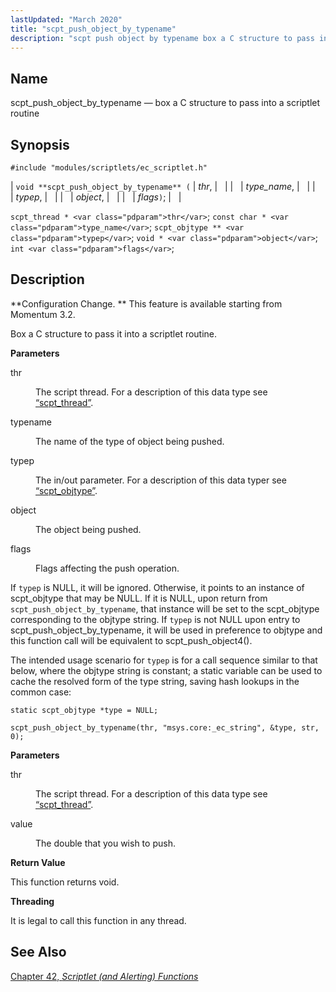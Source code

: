 ```yaml
---
lastUpdated: "March 2020"
title: "scpt_push_object_by_typename"
description: "scpt push object by typename box a C structure to pass into a scriptlet routine void scpt push object by typename thr type name typep object flags scpt thread thr const char type name scpt objtype typep void object int flags Configuration Change This feature is available starting from Momentum..."
---
```


<a name="apis.scpt_push_object_by_typename"></a> 
## Name

scpt_push_object_by_typename — box a C structure to pass into a scriptlet routine

## Synopsis

`#include "modules/scriptlets/ec_scriptlet.h"`

| `void **scpt_push_object_by_typename** (` | <var class="pdparam">thr</var>, |   |
|   | <var class="pdparam">type_name</var>, |   |
|   | <var class="pdparam">typep</var>, |   |
|   | <var class="pdparam">object</var>, |   |
|   | <var class="pdparam">flags</var>`)`; |   |

`scpt_thread * <var class="pdparam">thr</var>`;
`const char * <var class="pdparam">type_name</var>`;
`scpt_objtype ** <var class="pdparam">typep</var>`;
`void * <var class="pdparam">object</var>`;
`int <var class="pdparam">flags</var>`;<a name="idp59353824"></a> 
## Description

**Configuration Change. ** This feature is available starting from Momentum 3.2.

Box a C structure to pass it into a scriptlet routine.

**<a name="idp59356720"></a> Parameters**

<dl class="variablelist">

<dt>thr</dt>

<dd>

The script thread. For a description of this data type see [“scpt_thread”](/momentum/3/3-api/structs-scpt-thread).

</dd>

<dt>typename</dt>

<dd>

The name of the type of object being pushed.

</dd>

<dt>typep</dt>

<dd>

The in/out parameter. For a description of this data typer see [“scpt_objtype”](/momentum/3/3-api/structs-scpt-objtype).

</dd>

<dt>object</dt>

<dd>

The object being pushed.

</dd>

<dt>flags</dt>

<dd>

Flags affecting the push operation.

</dd>

</dl>

If `typep` is NULL, it will be ignored. Otherwise, it points to an instance of scpt_objtype that may be NULL. If it is NULL, upon return from `scpt_push_object_by_typename`, that instance will be set to the scpt_objtype corresponding to the objtype string. If `typep` is not NULL upon entry to scpt_push_object_by_typename, it will be used in preference to objtype and this function call will be equivalent to scpt_push_object4().

The intended usage scenario for `typep` is for a call sequence similar to that below, where the objtype string is constant; a static variable can be used to cache the resolved form of the type string, saving hash lookups in the common case:

```
static scpt_objtype *type = NULL;

scpt_push_object_by_typename(thr, "msys.core:_ec_string", &type, str, 0);
```
**<a name="idp59372592"></a> Parameters**

<dl class="variablelist">

<dt>thr</dt>

<dd>

The script thread. For a description of this data type see [“scpt_thread”](/momentum/3/3-api/structs-scpt-thread).

</dd>

<dt>value</dt>

<dd>

The double that you wish to push.

</dd>

</dl>

**<a name="idp59377760"></a> Return Value**

This function returns void.

**<a name="idp59378672"></a> Threading**

It is legal to call this function in any thread.

<a name="idp59380224"></a> 
## See Also

[Chapter 42, *Scriptlet (and Alerting) Functions*](script "Chapter 42. Scriptlet (and Alerting) Functions")
